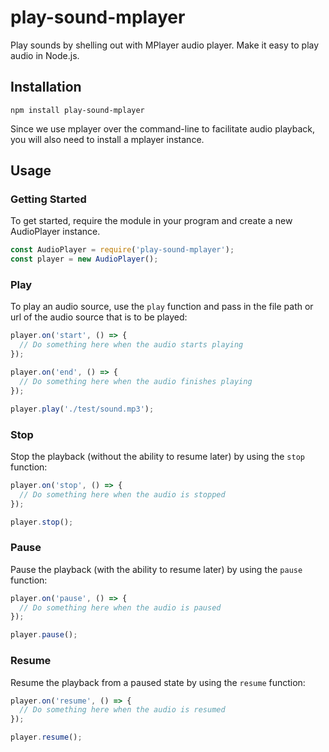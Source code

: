 # play-sound-mplayer
Play sounds by shelling out with MPlayer audio player. Make it easy to play audio in Node.js.

## Installation
```
npm install play-sound-mplayer
```
Since we use  mplayer over the command-line to facilitate audio playback, you will also need to install a mplayer instance.

## Usage
### Getting Started
To get started, require the module in your program and create a new AudioPlayer instance. 

```javascript
const AudioPlayer = require('play-sound-mplayer');
const player = new AudioPlayer();
```

### Play
To play an audio source, use the `play` function and pass in the file path  or url of the audio source that is to be played:

```javascript
player.on('start', () => {
  // Do something here when the audio starts playing
});

player.on('end', () => {
  // Do something here when the audio finishes playing
});

player.play('./test/sound.mp3');
```

### Stop
Stop the playback (without the ability to resume later) by using the `stop` function:

```javascript
player.on('stop', () => {
  // Do something here when the audio is stopped
});

player.stop();
```

### Pause
Pause the playback (with the ability to resume later) by using the `pause` function:

```javascript
player.on('pause', () => {
  // Do something here when the audio is paused
});

player.pause();
```


### Resume
Resume the playback from a paused state by using the `resume` function:

```javascript
player.on('resume', () => {
  // Do something here when the audio is resumed
});

player.resume();
```
